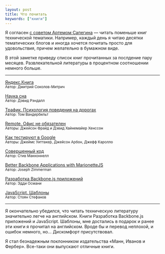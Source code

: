 ```yaml
---
layout: post
title: Что почитать
keywords: ["книги"]
---
```


Я согласен [с советом Артемом Сапегина](http://nano.sapegin.ru/all/read-less-tech-books) &mdash; читать поменьше книг технической тематики. Например, каждый день я читаю десятки тематических блогов и иногда хочется почитать просто для удовольствия, причем желательно в бумажном виде. 

В этой заметке приведу список книг прочитанных за послдение пару месяцев. Развлекательной литературы в процентном соотношении немного больше.

----------------------------

[Яндекс.Книга](http://www.mann-ivanov-ferber.ru/books/paperbook/yandexbook/)<br>
<small>Автор: Дмитрий Соколов-Митрич</small>

[Наука сна](http://www.mann-ivanov-ferber.ru/books/nauka_sna/)<br>
<small>Автор: Дэвид Рэндалл</small>

[Трафик. Психология поведения на дорогах](http://www.mann-ivanov-ferber.ru/books/paperbook/traffic/)<br>
<small>Автор: Том Вандербильт</small>

[Remote. Офис не обязателен](http://www.mann-ivanov-ferber.ru/books/paperbook/remote_office_not_required/
)<br>
<small>Авторы: Джейсон Фрайд и Дэвид Хайнемайер Хенссон</small>

[Как тестируют в Google](http://www.ozon.ru/context/detail/id/24868052/)<br>
<small>Авторы: Джеймс Уиттакер, Джейсон Арбон, Джефф Каролло</small>

[Совершенный код](http://www.ozon.ru/context/detail/id/3159814/
)<br>
<small>Автор: Стив Макконнелл</small>

[Better Backbone Applications with MarionetteJS](https://shop.smashingmagazine.com/better-backbone-applications-with-marionettejs.html)<br>
<small>Автор: Joseph Zimmerman</small>

[Разработка Backbone.js приложений](http://www.piter.com/product/razrabotka-backbonejs-prilozheniy)<br>
<small>Автор: Эдди Османи</small>

[JavaScript. Шаблоны](http://www.ozon.ru/context/detail/id/6287517/)<br>
<small>Автор: Стоян Стефанов</small>

----------------------------

Я окончательно убедился, что читать техническую литературу значительно легче на английском. Книги Разработка Backbone.js приложений и JavaScript. Шаблоны, мне достались в подарок и ранее эти книги я прочитал на английском. Вроде бы и перевод неплохой, и ошибок немного, но... Дискомфорт присутствовал. 

Я стал безнадежным поклонником издательства «Манн, Иванов и Фербер». Все-таки они выпускают отличные книги.  









